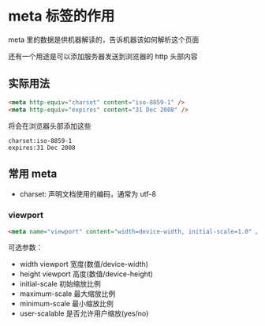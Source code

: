 # meta 标签的作用

meta 里的数据是供机器解读的，告诉机器该如何解析这个页面

还有一个用途是可以添加服务器发送到浏览器的 http 头部内容

## 实际用法

```html
<meta http-equiv="charset" content="iso-8859-1" />
<meta http-equiv="expires" content="31 Dec 2008" />
```

将会在浏览器头部添加这些

```
charset:iso-8859-1
expires:31 Dec 2008
```

## 常用 meta

- charset: 声明文档使用的编码，通常为 utf-8

### viewport

```html
<meta name="viewport" content="width=device-width, initial-scale=1.0" />
```

可选参数：

- width viewport 宽度(数值/device-width)
- height viewport 高度(数值/device-height)
- initial-scale 初始缩放比例
- maximum-scale 最大缩放比例
- minimum-scale 最小缩放比例
- user-scalable 是否允许用户缩放(yes/no)
